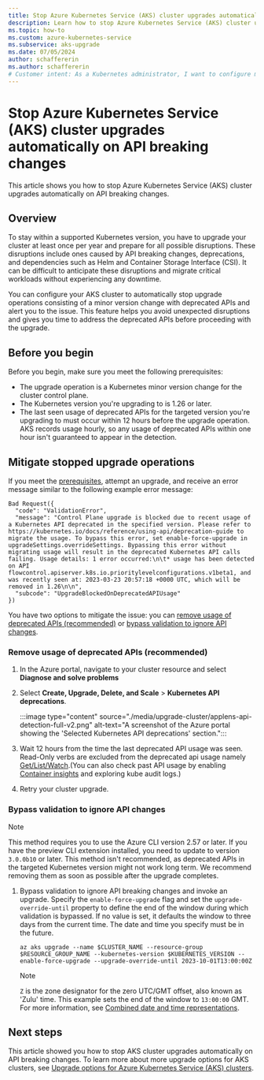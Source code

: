 ```yaml
---
title: Stop Azure Kubernetes Service (AKS) cluster upgrades automatically on API breaking changes
description: Learn how to stop Azure Kubernetes Service (AKS) cluster upgrades automatically on API breaking changes.
ms.topic: how-to
ms.custom: azure-kubernetes-service
ms.subservice: aks-upgrade
ms.date: 07/05/2024
author: schaffererin
ms.author: schaffererin
# Customer intent: As a Kubernetes administrator, I want to configure my AKS cluster to automatically halt upgrades during API breaking changes, so that I can prevent disruptions and manage deprecated APIs effectively before upgrading.
---
```


# Stop Azure Kubernetes Service (AKS) cluster upgrades automatically on API breaking changes

This article shows you how to stop Azure Kubernetes Service (AKS) cluster upgrades automatically on API breaking changes.

## Overview

To stay within a supported Kubernetes version, you have to upgrade your cluster at least once per year and prepare for all possible disruptions. These disruptions include ones caused by API breaking changes, deprecations, and dependencies such as Helm and Container Storage Interface (CSI). It can be difficult to anticipate these disruptions and migrate critical workloads without experiencing any downtime.

You can configure your AKS cluster to automatically stop upgrade operations consisting of a minor version change with deprecated APIs and alert you to the issue. This feature helps you avoid unexpected disruptions and gives you time to address the deprecated APIs before proceeding with the upgrade.

## Before you begin

Before you begin, make sure you meet the following prerequisites:

* The upgrade operation is a Kubernetes minor version change for the cluster control plane.
* The Kubernetes version you're upgrading to is 1.26 or later.
* The last seen usage of deprecated APIs for the targeted version you're upgrading to must occur within 12 hours before the upgrade operation. AKS records usage hourly, so any usage of deprecated APIs within one hour isn't guaranteed to appear in the detection.

## Mitigate stopped upgrade operations

If you meet the [prerequisites](#before-you-begin), attempt an upgrade, and receive an error message similar to the following example error message:

```output
Bad Request({
  "code": "ValidationError",
  "message": "Control Plane upgrade is blocked due to recent usage of a Kubernetes API deprecated in the specified version. Please refer to https://kubernetes.io/docs/reference/using-api/deprecation-guide to migrate the usage. To bypass this error, set enable-force-upgrade in upgradeSettings.overrideSettings. Bypassing this error without migrating usage will result in the deprecated Kubernetes API calls failing. Usage details: 1 error occurred:\n\t* usage has been detected on API flowcontrol.apiserver.k8s.io.prioritylevelconfigurations.v1beta1, and was recently seen at: 2023-03-23 20:57:18 +0000 UTC, which will be removed in 1.26\n\n",
  "subcode": "UpgradeBlockedOnDeprecatedAPIUsage"
})
```

You have two options to mitigate the issue: you can [remove usage of deprecated APIs (recommended)](#remove-usage-of-deprecated-apis-recommended) or [bypass validation to ignore API changes](#bypass-validation-to-ignore-api-changes).

### Remove usage of deprecated APIs (recommended)

1. In the Azure portal, navigate to your cluster resource and select **Diagnose and solve problems**
2. Select **Create, Upgrade, Delete, and Scale** > **Kubernetes API deprecations**.

    :::image type="content" source="./media/upgrade-cluster/applens-api-detection-full-v2.png" alt-text="A screenshot of the Azure portal showing the 'Selected Kubernetes API deprecations' section.":::

3. Wait 12 hours from the time the last deprecated API usage was seen. Read-Only verbs are excluded from the deprecated api usage namely [Get/List/Watch][k8s-api].(You can also check past API usage by enabling [Container insights][container-insights] and exploring kube audit logs.)
4. Retry your cluster upgrade.

### Bypass validation to ignore API changes

> [!NOTE]
> This method requires you to use the Azure CLI version 2.57 or later. If you have the preview CLI extension installed, you need to update to version `3.0.0b10` or later. This method isn't recommended, as deprecated APIs in the targeted Kubernetes version might not work long term. We recommend removing them as soon as possible after the upgrade completes.

1. Bypass validation to ignore API breaking changes and invoke an upgrade. Specify the `enable-force-upgrade` flag and set the `upgrade-override-until` property to define the end of the window during which validation is bypassed. If no value is set, it defaults the window to three days from the current time. The date and time you specify must be in the future.

    ```azurecli-interactive
    az aks upgrade --name $CLUSTER_NAME --resource-group $RESOURCE_GROUP_NAME --kubernetes-version $KUBERNETES_VERSION --enable-force-upgrade --upgrade-override-until 2023-10-01T13:00:00Z
    ```
    > [!NOTE]
    > `Z` is the zone designator for the zero UTC/GMT offset, also known as 'Zulu' time. This example sets the end of the window to `13:00:00` GMT. For more information, see [Combined date and time representations](https://wikipedia.org/wiki/ISO_8601#Combined_date_and_time_representations).

## Next steps

This article showed you how to stop AKS cluster upgrades automatically on API breaking changes. To learn more about more upgrade options for AKS clusters, see [Upgrade options for Azure Kubernetes Service (AKS) clusters](./upgrade-cluster.md).

<!-- LINKS - external -->
[k8s-api]: https://kubernetes.io/docs/reference/using-api/api-concepts/

<!-- LINKS - internal -->
[az-aks-update]: /cli/azure/aks#az_aks_update
[az-aks-upgrade]: /cli/azure/aks#az_aks_upgrade
[container-insights]:/azure/azure-monitor/containers/container-insights-log-query#resource-logs
